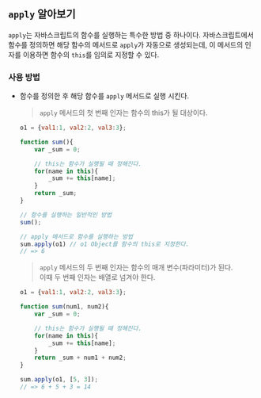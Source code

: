 
## `apply` 알아보기

`apply`는 자바스크립트의 함수를 실행하는 특수한 방법 중 하나이다. 자바스크립트에서 함수를 정의하면 해당 함수의 메서드로 `apply`가 자동으로 생성되는데, 이 메서드의 인자를 이용하면 함수의 `this`를 임의로 지정할 수 있다.

### 사용 방법

- 함수를 정의한 후 해당 함수를 `apply` 메서드로 실행 시킨다.

    > `apply` 메서드의 첫 번째 인자는 함수의 this가 될 대상이다.

    ```js
    o1 = {val1:1, val2:2, val3:3};

    function sum(){
        var _sum = 0;

        // this는 함수가 실행될 때 정해진다.
        for(name in this){
            _sum += this[name];
        }
        return _sum;
    }

    // 함수를 실행하는 일반적인 방법
    sum();

    // apply 메서드로 함수를 실행하는 방법
    sum.apply(o1) // o1 Object를 함수의 this로 지정한다.
    // => 6
    ```

    > `apply` 메서드의 두 번째 인자는 함수의 매개 변수(파라미터)가 된다.  
    > 이때 두 번째 인자는 배열로 넘겨야 한다.

    ```js
    o1 = {val1:1, val2:2, val3:3};

    function sum(num1, num2){
        var _sum = 0;

        // this는 함수가 실행될 때 정해진다.
        for(name in this){
            _sum += this[name];
        }
        return _sum + num1 + num2;
    }

    sum.apply(o1, [5, 3]);
    // => 6 + 5 + 3 = 14
    ```
